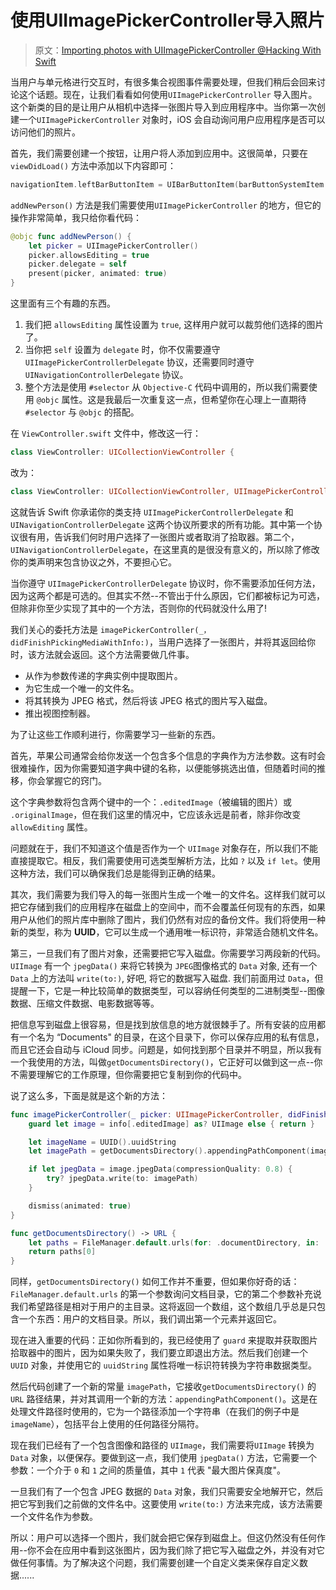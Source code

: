 # 使用UIImagePickerController导入照片

> 原文：[Importing photos with UIImagePickerController @Hacking With Swift](https://www.hackingwithswift.com/read/10/4/importing-photos-with-uiimagepickercontroller)

当用户与单元格进行交互时，有很多集合视图事件需要处理，但我们稍后会回来讨论这个话题。现在，让我们看看如何使用`UIImagePickerController` 导入图片。这个新类的目的是让用户从相机中选择一张图片导入到应用程序中。当你第一次创建一个`UIImagePickerController` 对象时，iOS 会自动询问用户应用程序是否可以访问他们的照片。

首先，我们需要创建一个按钮，让用户将人添加到应用中。这很简单，只要在 `viewDidLoad()` 方法中添加以下内容即可：

```swift
navigationItem.leftBarButtonItem = UIBarButtonItem(barButtonSystemItem: .add, target: self, action: #selector(addNewPerson))
```

`addNewPerson()` 方法是我们需要使用`UIImagePickerController` 的地方，但它的操作非常简单，我只给你看代码：

```swift
@objc func addNewPerson() {
    let picker = UIImagePickerController()
    picker.allowsEditing = true
    picker.delegate = self
    present(picker, animated: true)
}
```

这里面有三个有趣的东西。

1. 我们把 `allowsEditing` 属性设置为 `true`, 这样用户就可以裁剪他们选择的图片了。
2. 当你把 `self` 设置为 `delegate` 时，你不仅需要遵守 `UIImagePickerControllerDelegate` 协议，还需要同时遵守 `UINavigationControllerDelegate` 协议。
3. 整个方法是使用 `#selector` 从 `Objective-C` 代码中调用的，所以我们需要使用 `@objc` 属性。这是我最后一次重复这一点，但希望你在心理上一直期待 `#selector` 与 `@objc` 的搭配。

在 `ViewController.swift` 文件中，修改这一行：

```swift
class ViewController: UICollectionViewController {
```

改为：

```swift
class ViewController: UICollectionViewController, UIImagePickerControllerDelegate, UINavigationControllerDelegate {
```

这就告诉 Swift 你承诺你的类支持 `UIImagePickerControllerDelegate` 和 `UINavigationControllerDelegate` 这两个协议所要求的所有功能。其中第一个协议很有用，告诉我们何时用户选择了一张图片或者取消了拾取器。第二个，`UINavigationControllerDelegate`，在这里真的是很没有意义的，所以除了修改你的类声明来包含协议之外，不要担心它。

当你遵守 `UIImagePickerControllerDelegate` 协议时，你不需要添加任何方法，因为这两个都是可选的。但其实不然--不管出于什么原因，它们都被标记为可选，但除非你至少实现了其中的一个方法，否则你的代码就没什么用了!

我们关心的委托方法是 `imagePickerController(_，didFinishPickingMediaWithInfo:)`，当用户选择了一张图片，并将其返回给你时，该方法就会返回。这个方法需要做几件事。

* 从作为参数传递的字典实例中提取图片。
* 为它生成一个唯一的文件名。
* 将其转换为 JPEG 格式，然后将该 JPEG 格式的图片写入磁盘。
* 推出视图控制器。

为了让这些工作顺利进行，你需要学习一些新的东西。

首先，苹果公司通常会给你发送一个包含多个信息的字典作为方法参数。这有时会很难操作，因为你需要知道字典中键的名称，以便能够挑选出值，但随着时间的推移，你会掌握它的窍门。

这个字典参数将包含两个键中的一个：`.editedImage`（被编辑的图片）或 `.originalImage`，但在我们这里的情况中，它应该永远是前者，除非你改变 `allowEditing` 属性。

问题就在于，我们不知道这个值是否作为一个 `UIImage` 对象存在，所以我们不能直接提取它。相反，我们需要使用可选类型解析方法，比如 `?` 以及 `if let`。使用这种方法，我们可以确保我们总是能得到正确的结果。

其次，我们需要为我们导入的每一张图片生成一个唯一的文件名。这样我们就可以把它存储到我们的应用程序在磁盘上的空间中，而不会覆盖任何现有的东西，如果用户从他们的照片库中删除了图片，我们仍然有对应的备份文件。我们将使用一种新的类型，称为 **UUID**，它可以生成一个通用唯一标识符，非常适合随机文件名。

第三，一旦我们有了图片对象，还需要把它写入磁盘。你需要学习两段新的代码。`UIImage` 有一个 `jpegData()` 来将它转换为 `JPEG`图像格式的 `Data` 对象, 还有一个 `Data` 上的方法叫 `write(to:)`, 好吧, 将它的数据写入磁盘. 我们前面用过 `Data`，但提醒一下，它是一种比较简单的数据类型，可以容纳任何类型的二进制类型--图像数据、压缩文件数据、电影数据等等。

把信息写到磁盘上很容易，但是找到放信息的地方就很棘手了。所有安装的应用都有一个名为 “Documents" 的目录，在这个目录下，你可以保存应用的私有信息，而且它还会自动与 iCloud 同步。问题是，如何找到那个目录并不明显，所以我有一个我使用的方法，叫做`getDocumentsDirectory()`，它正好可以做到这一点--你不需要理解它的工作原理，但你需要把它复制到你的代码中。

说了这么多，下面是就是这个新的方法：

```swift
func imagePickerController(_ picker: UIImagePickerController, didFinishPickingMediaWithInfo info: [UIImagePickerController.InfoKey : Any]) {
    guard let image = info[.editedImage] as? UIImage else { return }

    let imageName = UUID().uuidString
    let imagePath = getDocumentsDirectory().appendingPathComponent(imageName)

    if let jpegData = image.jpegData(compressionQuality: 0.8) {
        try? jpegData.write(to: imagePath)
    }

    dismiss(animated: true)
}

func getDocumentsDirectory() -> URL {
    let paths = FileManager.default.urls(for: .documentDirectory, in: .userDomainMask)
    return paths[0]
}
```

同样，`getDocumentsDirectory()` 如何工作并不重要，但如果你好奇的话：`FileManager.default.urls` 的第一个参数询问文档目录，它的第二个参数补充说我们希望路径是相对于用户的主目录。这将返回一个数组，这个数组几乎总是只包含一个东西：用户的文档目录。所以，我们调出第一个元素并返回它。

现在进入重要的代码：正如你所看到的，我已经使用了 `guard` 来提取并获取图片拾取器中的图片，因为如果失败了，我们要立即退出方法。然后我们创建一个 `UUID` 对象，并使用它的 `uuidString` 属性将唯一标识符转换为字符串数据类型。

然后代码创建了一个新的常量 `imagePath`，它接收`getDocumentsDirectory()` 的 `URL` 路径结果，并对其调用一个新的方法：`appendingPathComponent()`。这是在处理文件路径时使用的，它为一个路径添加一个字符串（在我们的例子中是`imageName`），包括平台上使用的任何路径分隔符。

现在我们已经有了一个包含图像和路径的 `UIImage`，我们需要将`UIImage` 转换为 `Data` 对象，以便保存。要做到这一点，我们使用 `jpegData()` 方法，它需要一个参数：一个介于 `0` 和 `1` 之间的质量值，其中 `1` 代表 "最大图片保真度"。

一旦我们有了一个包含 JPEG 数据的 `Data` 对象，我们只需要安全地解开它，然后把它写到我们之前做的文件名中。这要使用 `write(to:)` 方法来完成，该方法需要一个文件名作为参数。

所以：用户可以选择一个图片，我们就会把它保存到磁盘上。但这仍然没有任何作用--你不会在应用中看到这张图片，因为我们除了把它写入磁盘之外，并没有对它做任何事情。为了解决这个问题，我们需要创建一个自定义类来保存自定义数据......